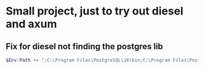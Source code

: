 # Small project, just to try out diesel and axum

## Fix for diesel not finding the postgres lib

```powershell
$Env:Path += ";C:\Program Files\PostgreSQL\16\bin;C:\Program Files\PostgreSQL\16\lib"
```
